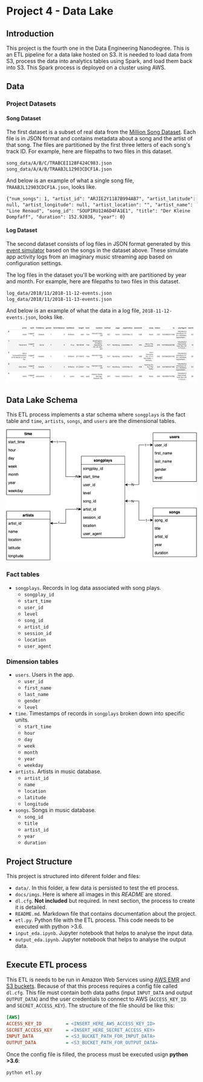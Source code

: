# Project 4 - Data Lake

## Introduction 
This project is the fourth one in the Data Engineering Nanodegree. This is an ETL pipeline for a data lake hosted on S3. It is needed to load data from S3, process the data into analytics tables using Spark, and load them back into S3. This Spark process is deployed on a cluster using AWS.

## Data
### Project Datasets

#### Song Dataset
The first dataset is a subset of real data from the [Million Song Dataset](http://millionsongdataset.com/). Each file is in JSON format and contains metadata about a song and the artist of that song. The files are partitioned by the first three letters of each song's track ID. For example, here are filepaths to two files in this dataset.

```
song_data/A/B/C/TRABCEI128F424C983.json
song_data/A/A/B/TRAABJL12903CDCF1A.json
```

And below is an example of what a single song file, `TRAABJL12903CDCF1A.json`, looks like.

```
{"num_songs": 1, "artist_id": "ARJIE2Y1187B994AB7", "artist_latitude": null, "artist_longitude": null, "artist_location": "", "artist_name": "Line Renaud", "song_id": "SOUPIRU12A6D4FA1E1", "title": "Der Kleine Dompfaff", "duration": 152.92036, "year": 0}
```

#### Log Dataset
The second dataset consists of log files in JSON format generated by this [event simulator](https://github.com/Interana/eventsim) based on the songs in the dataset above. These simulate app activity logs from an imaginary music streaming app based on configuration settings.

The log files in the dataset you'll be working with are partitioned by year and month. For example, here are filepaths to two files in this dataset.

```
log_data/2018/11/2018-11-12-events.json
log_data/2018/11/2018-11-13-events.json
```
And below is an example of what the data in a log file, `2018-11-12-events.json`, looks like.

![log data sample screenshot](./docs/imgs/log-data.png)

## Data Lake Schema

This ETL process implements a star schema where ```songplays``` is the fact table and ```time```, ```artists```, ```songs```, and ```users``` are the dimensional tables.

![Data Lake schema](./docs/imgs/schema.png)

### Fact tables

* ```songplays```. Records in log data associated with song plays.
    * ```songplay_id```
    * ```start_time```
    * ```user_id```
    * ```level```
    * ```song_id```
    * ```artist_id```
    * ```session_id```
    * ```location```
    * ```user_agent```

### Dimension tables

* ```users```. Users in the app.
    * ```user_id```
    * ```first_name```
    * ```last_name```
    * ```gender```
    * ```level```
* ```time```. Timestamps of records in ```songplays``` broken down into specific units.
    * ```start_time```
    * ```hour```
    * ```day```
    * ```week```
    * ```month```
    * ```year```
    * ```weekday```
* ```artists```. Artists in music database.
    * ```artist_id```
    * ```name```
    * ```location```
    * ```latitude```
    * ```longitude```
* ```songs```. Songs in music database.
    * ```song_id```
    * ```title```
    * ```artist_id```
    * ```year```
    * ```duration```

## Project Structure

This project is structured into diferent folder and files:
* ```data/```. In this folder, a few data is persisted to test the etl process.
* ```docs/imgs```. Here is where all images in this *README* are stored.
* ```dl.cfg```. **Not included** but required. In next section, the process to create it is detailed.
* ```README.md```. Markdown file that contains documentation about the project.
* ```etl.py```. Python file with the ETL process. This code needs to be executed with python >3.6.
* ```input_eda.ipynb```. Jupyter notebook that helps to analyse the input data.
* ```output_eda.ipynb```. Jupyter notebook that helps to analyse the output data.


## Execute ETL process

This ETL is needs to be run in Amazon Web Services using [AWS EMR](https://aws.amazon.com/emr) and [S3 buckets](https://aws.amazon.com/s3/). Because of that this process requires a config file called ```dl.cfg```. This file must contain both data paths (input ```INPUT_DATA``` and output ```OUTPUT_DATA```) and the user credentials to connect to AWS (```ACCESS_KEY_ID``` and ```SECRET_ACCESS_KEY```). The structure of the file should be like this:

```dl.cfg
[AWS]
ACCESS_KEY_ID         = <INSERT_HERE_AWS_ACCESS_KEY_ID>
SECRET_ACCESS_KEY     = <INSERT_HERE_SECRET_ACCESS_KEY>
INPUT_DATA            = <S3_BUCKET_PATH_FOR_INPUT_DATA>
OUTPUT_DATA           = <S3_BUCKET_PATH_FOR_OUTPUT_DATA>
```

Once the config file is filled, the process must be executed usign **python >3.6**:

```
python etl.py
```